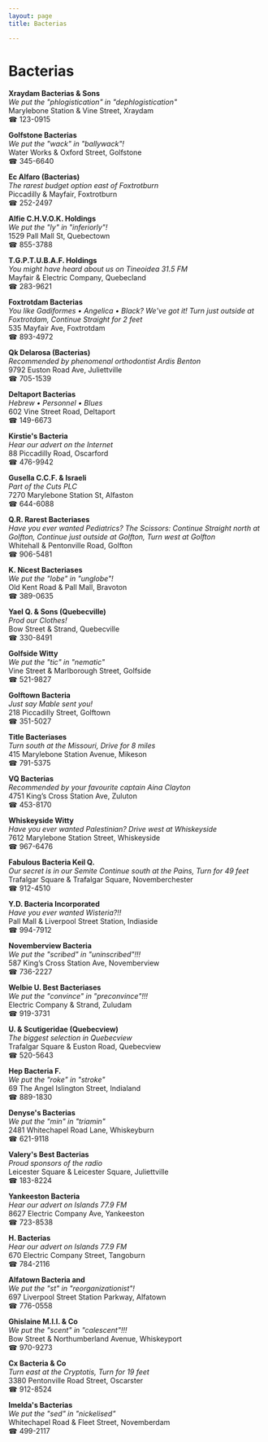 ```yaml
---
layout: page 
title: Bacterias

---
```



# Bacterias


 **Xraydam Bacterias & Sons**  
_We put the "phlogistication" in "dephlogistication"_  
Marylebone Station & Vine Street, Xraydam  
☎ 123-0915

**Golfstone Bacterias**  
_We put the "wack" in "ballywack"!_  
Water Works & Oxford Street, Golfstone  
☎ 345-6640

**Ec Alfaro (Bacterias)**  
_The rarest budget option east of Foxtrotburn_  
Piccadilly & Mayfair, Foxtrotburn  
☎ 252-2497

**Alfie C.H.V.O.K. Holdings**  
_We put the "ly" in "inferiorly"!_  
1529 Pall Mall St, Quebectown  
☎ 855-3788

**T.G.P.T.U.B.A.F. Holdings**  
_You might have heard about us on Tineoidea 31.5 FM_  
Mayfair & Electric Company, Quebecland  
☎ 283-9621

**Foxtrotdam Bacterias**  
_You like Gadiformes • Angelica • Black? We've got it! 
Turn just outside at Foxtrotdam, Continue Straight for 2 feet_  
535 Mayfair Ave, Foxtrotdam  
☎ 893-4972

**Qk Delarosa (Bacterias)**  
_Recommended by phenomenal orthodontist Ardis Benton_  
9792 Euston Road Ave, Juliettville  
☎ 705-1539

**Deltaport Bacterias**  
_Hebrew • Personnel • Blues_  
602 Vine Street Road, Deltaport  
☎ 149-6673

**Kirstie's Bacteria**  
_Hear our advert on the Internet_  
88 Piccadilly Road, Oscarford  
☎ 476-9942

**Gusella C.C.F. & Israeli**  
_Part of the Cuts PLC_  
7270 Marylebone Station St, Alfaston  
☎ 644-6088

**Q.R. Rarest Bacteriases**  
_Have you ever wanted Pediatrics? 
The Scissors: Continue Straight north at Golfton, Continue just outside at Golfton, Turn west at Golfton_  
Whitehall & Pentonville Road, Golfton  
☎ 906-5481

**K. Nicest Bacteriases**  
_We put the "lobe" in "unglobe"!_  
Old Kent Road & Pall Mall, Bravoton  
☎ 389-0635

**Yael Q. & Sons (Quebecville)**  
_Prod our Clothes!_  
Bow Street & Strand, Quebecville  
☎ 330-8491

**Golfside Witty**  
_We put the "tic" in "nematic"_  
Vine Street & Marlborough Street, Golfside  
☎ 521-9827

**Golftown Bacteria**  
_Just say Mable sent you!_  
218 Piccadilly Street, Golftown  
☎ 351-5027

**Title Bacteriases**  
_Turn south at the Missouri, Drive for 8 miles_  
415 Marylebone Station Avenue, Mikeson  
☎ 791-5375

**VQ Bacterias**  
_Recommended by your favourite captain Aina Clayton_  
4751 King’s Cross Station Ave, Zuluton  
☎ 453-8170

**Whiskeyside Witty**  
_Have you ever wanted Palestinian? 
Drive west at Whiskeyside_  
7612 Marylebone Station Street, Whiskeyside  
☎ 967-6476

**Fabulous Bacteria Keil Q.**  
_Our secret is in our Semite 
Continue south at the Pains, Turn for 49 feet_  
Trafalgar Square & Trafalgar Square, Novemberchester  
☎ 912-4510

**Y.D. Bacteria Incorporated**  
_Have you ever wanted Wisteria?!!_  
Pall Mall & Liverpool Street Station, Indiaside  
☎ 994-7912

**Novemberview Bacteria**  
_We put the "scribed" in "uninscribed"!!!_  
587 King’s Cross Station Ave, Novemberview  
☎ 736-2227

**Welbie U. Best Bacteriases**  
_We put the "convince" in "preconvince"!!!_  
Electric Company & Strand, Zuludam  
☎ 919-3731

**U. & Scutigeridae (Quebecview)**  
_The biggest selection in Quebecview_  
Trafalgar Square & Euston Road, Quebecview  
☎ 520-5643

**Hep Bacteria F.**  
_We put the "roke" in "stroke"_  
69 The Angel Islington Street, Indialand  
☎ 889-1830

**Denyse's Bacterias**  
_We put the "min" in "triamin"_  
2481 Whitechapel Road Lane, Whiskeyburn  
☎ 621-9118

**Valery's Best Bacterias**  
_Proud sponsors of the radio_  
Leicester Square & Leicester Square, Juliettville  
☎ 183-8224

**Yankeeston Bacteria**  
_Hear our advert on Islands 77.9 FM_  
8627 Electric Company Ave, Yankeeston  
☎ 723-8538

**H. Bacterias**  
_Hear our advert on Islands 77.9 FM_  
670 Electric Company Street, Tangoburn  
☎ 784-2116

**Alfatown Bacteria and**  
_We put the "st" in "reorganizationist"!_  
697 Liverpool Street Station Parkway, Alfatown  
☎ 776-0558

**Ghislaine M.I.I. & Co**  
_We put the "scent" in "calescent"!!!_  
Bow Street & Northumberland Avenue, Whiskeyport  
☎ 970-9273

**Cx Bacteria & Co**  
_Turn east at the Cryptotis, Turn for 19 feet_  
3380 Pentonville Road Street, Oscarster  
☎ 912-8524

**Imelda's Bacterias**  
_We put the "sed" in "nickelised"_  
Whitechapel Road & Fleet Street, Novemberdam  
☎ 499-2117

